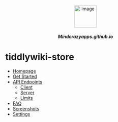 <!-- docs/_sidebar.md -->


<br/>

<p align="center">
 <img src="https://cdn-icons-png.flaticon.com/512/8947/8947740.png" alt="image" width="70px">
</p>

<h5 align="center">Mindcrazyapps.github.io</h5>


# tiddlywiki-store

* [Homepage](/README.md)
* [Get Started](get-started/README.md)
* [API Endpoints](api/README.md)
   * [Client](api/client/README.md)
   * [Server](api/server/README.md)
   * [Limits](api/limits/README.md)
* [FAQ](/faq/README.md)
* [Screenshots](screenshots/README.md)
* [Settings](settings/README.md)

